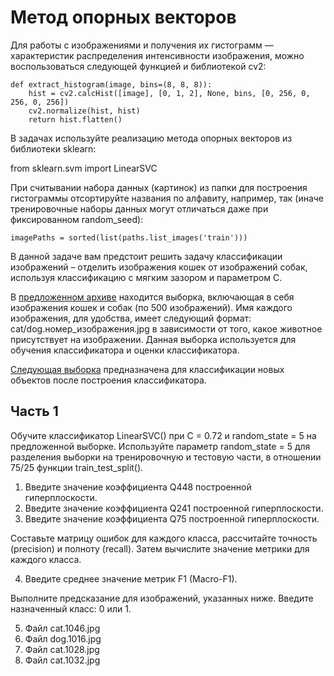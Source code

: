 # Метод опорных векторов
Для работы с изображениями и получения их гистограмм — характеристик распределения интенсивности изображения, можно воспользоваться следующей функцией и библиотекой cv2:  
```python3
def extract_histogram(image, bins=(8, 8, 8)):
    hist = cv2.calcHist([image], [0, 1, 2], None, bins, [0, 256, 0, 256, 0, 256])
    cv2.normalize(hist, hist)
    return hist.flatten()
```
В задачах используйте реализацию метода опорных векторов из библиотеки sklearn:

from sklearn.svm import LinearSVC

При считывании набора данных (картинок) из папки для построения гистограммы отсортируйте названия по алфавиту, например, так (иначе тренировочные наборы данных могут отличаться даже при фиксированном random_seed):
```python3
imagePaths = sorted(list(paths.list_images('train')))
```
В данной задаче вам предстоит решить задачу классификации изображений – отделить изображения кошек от изображений собак, используя классификацию с мягким зазором и параметром C.  

В [предложенном архиве](https://drive.google.com/drive/folders/1tE4VvTyGxs_pyDRCrlH3cXD2uRLrzjY2?usp=drive_link) находится выборка, включающая в себя изображения кошек и собак (по 500 изображений). Имя каждого изображения, для удобства, имеет следующий формат:  cat/dog.номер_изображения.jpg  в зависимости от того, какое животное присутствует на изображении. Данная выборка используется для обучения классификатора и оценки классификатора.

[Следующая выборка](https://drive.google.com/drive/folders/1iiyT6sHJb-1OMmkTvr-OqVo6XSly6trj?usp=drive_link) предназначена для классификации новых объектов после построения классификатора.
## Часть 1
Обучите классификатор LinearSVC() при C = 0.72 и random_state = 5 на предложенной выборке. Используйте параметр random_state = 5 для разделения выборки на тренировочную и тестовую части, в отношении 75/25 функции train_test_split().

1) Введите значение коэффициента Q448 построенной гиперплоскости.
2) Введите значение коэффициента Q241 построенной гиперплоскости.
3) Введите значение коэффициента Q75 построенной гиперплоскости.

Составьте матрицу ошибок для каждого класса, рассчитайте точность (precision) и полноту (recall). Затем вычислите значение метрики  для каждого класса.

4) Введите среднее значение метрик F1 (Macro-F1).

Выполните предсказание для изображений, указанных ниже. Введите назначенный класс: 0 или 1.

5) Файл cat.1046.jpg
6) Файл dog.1016.jpg
7) Файл cat.1028.jpg
8) Файл cat.1032.jpg
